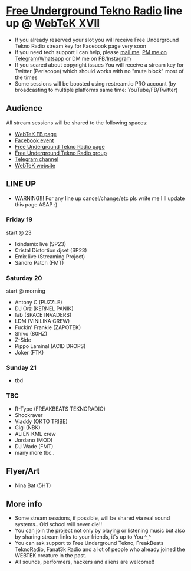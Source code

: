 # [Free Underground Tekno Radio](https://www.facebook.com/Free.Underground.Tekno.Radio/) line up @ [WebTeK XVII](https://www.facebook.com/events/473975483781586)

- If you already reserved your slot you will receive Free Underground Tekno Radio stream key for Facebook page very soon
- If you need tech support I can help, please [mail me](fabrizio.salmi@gmail.com), [PM me on Telegram/Whatsapp](+393409727857) or DM me on [FB](https://www.facebook.com/streaming.teknival/)/[Instagram](https://www.instagram.com/fab_spaceinvaders/)
- If you scared about copyright issues You will receive a stream key for Twitter (Periscope) which should works with no "mute block" most of the times
- Some sessions will be boosted using restream.io PRO account (by broadcasting to multiple platforms same time: YouTube/FB/Twitter)

## Audience

All stream sessions will be shared to the following spaces:

- [WebTeK FB page](https://www.facebook.com/Worldwide.Streaming.Teknival/)
- [Facebook event](https://www.facebook.com/events/473975483781586)
- [Free Underground Tekno Radio page](https://www.facebook.com/Free.Underground.Tekno.Radio/)
- [Free Underground Tekno Radio group](https://www.facebook.com/groups/free.underground.tekno/)
- [Telegram channel](https://t.me/streamingteknival)
- [WebTeK website](https://webtek.live)

## LINE UP 

- WARNING!!! For any line up cancel/change/etc pls write me I'll update this page ASAP :)

### Friday 19

start @ 23

- Ixindamix live (SP23)
- Cristal Distortion djset (SP23)
- Emix live (Streaming Project)
- Sandro Patch (FMT)

### Saturday 20

start @ morning

- Antony C (PUZZLE)
- DJ Orz (KERNEL PANIK)
- fab (SPACE INVADERS)
- LDM (VINILIKA CREW)
- Fuckin' Frankie (ZAPOTEK)
- Shivo (80HZ)
- Z-Side
- Pippo Laminal (ACID DROPS)
- Joker (FTK)

### Sunday 21

- tbd

### TBC

- R-Type (FREAKBEATS TEKNORADIO)
- Shockraver
- Vladdy (OKTO TRIBE)
- Gigi (NBK)
- ALIEN KML crew
- Jordano (MOD)
- DJ Wade (FMT)
- many more tbc.. 

## Flyer/Art

- Nina Bat (5HT)

## More info

- Some stream sessions, if possible, will be shared via real sound systems.. Old school will never die!!
- You can join the project not only by playing or listening music but also by sharing stream links to your friends, it's up to You ^_^
- You can ask support to Free Underground Tekno, FreakBeats TeknoRadio, Fanat3k Radio and a lot of people who already joined the WEBTEK creature in the past.
- All sounds, performers, hackers and aliens are welcome!!
